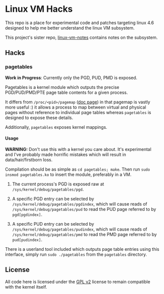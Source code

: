 # Linux VM Hacks

This repo is a place for experimental code and patches targeting linux 4.6
designed to help me better understand the linux VM subsystem.

This project's sister repo, [linux-vm-notes][vm-notes] contains notes on the
subsystem.

## Hacks

### pagetables

__Work in Progress__: Currently only the PGD, PUD, PMD is exposed.

Pagetables is a kernel module which outputs the precise PGD/PUD/PMD/PTE page
table contents for a given process.

It differs from `/proc/<pid>/pagemap` ([doc page][page-map]) in that pagemap is
vastly more useful :) it allows a process to map between virtual and physical
pages without reference to individual page tables whereas `pagetables` is
designed to expose these details.

Additionally, `pagetables` exposes kernel mappings.

#### Usage

__WARNING:__ Don't use this with a kernel you care about. It's experimental and
I've probably made horrific mistakes which will result in data/hair/firstborn
loss.

Compilation should be as simple as `cd pagetables; make`. Then run `sudo insmod
pagetables.ko` to insert the module, preferably in a VM.

1. The current process's PGD is exposed raw at
   `/sys/kernel/debug/pagetables/pgd`.

2. A specific PGD entry can be selected by
   `/sys/kernel/debug/pagetables/pgdindex`, which will cause reads of
   `/sys/kernel/debug/pagetables/pud` to read the PUD page referred to by
   `pgd[pgdindex]`.

3. A specific PUD entry can be selected by
   `/sys/kernel/debug/pagetables/pudindex`, which will cause reads of
   `/sys/kernel/debug/pagetables/pmd` to read the PMD page referred to by
   `pud[pudindex]`.

There is a userland tool included which outputs page table entries using this
interface, simply run `sudo ./pagetables` from the `pagetables` directory.

## License

All code here is licensed under the [GPL v2][gpl-v2] license to remain
compatible with the kernel itself.

[vm-notes]:https://github.com/lorenzo-stoakes/linux-vm-notes
[page-map]:https://github.com/torvalds/linux/blob/v4.6/Documentation/vm/pagemap.txt
[gpl-v2]:http://www.gnu.org/licenses/old-licenses/gpl-2.0.en.html
